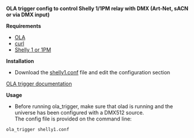 **OLA trigger config to control Shelly 1/1PM relay with DMX (Art-Net, sACN or via DMX input)**

**Requirements**  

* [OLA](https://www.openlighting.org/ola/)
* [curl](https://curl.haxx.se/)
* [Shelly 1 or 1PM](https://shelly.cloud/)

**Installation**
  
* Download the [shelly1.conf](shelly1.conf) file and edit the configuration section  

[OLA trigger documentation](https://www.openlighting.org/ola/advanced-topics/ola-dmx-trigger/)

**Usage**

* Before running ola_trigger, make sure that olad is running and the universe has been configured with a DMX512 source.  
The config file is provided on the command line:

`ola_trigger shelly1.conf`

